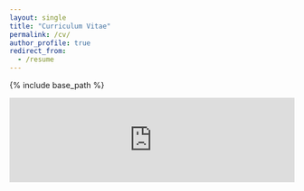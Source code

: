 ```yaml
---
layout: single
title: "Curriculum Vitae"
permalink: /cv/
author_profile: true
redirect_from:
  - /resume
---
```


{% include base_path %}

<embed src="https://drive.google.com/viewerng/
viewer?embedded=true&url=https://github.com/michel-steuwer/cv/raw/main/latex/michel_steuwer.pdf" width="100%">
